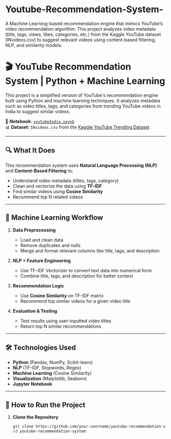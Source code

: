 # Youtube-Recommendation-System-
A Machine Learning-based recommendation engine that mimics YouTube’s video recommendation algorithm. This project analyzes video metadata (title, tags, views, likes, categories, etc.) from the Kaggle YouTube dataset (INvideos.csv) to suggest relevant videos using content-based filtering, NLP, and similarity models.

# 🎬 YouTube Recommendation System | Python + Machine Learning

This project is a simplified version of YouTube's recommendation engine built using Python and machine learning techniques. It analyzes metadata such as video titles, tags, and categories from trending YouTube videos in India to suggest similar videos.

📁 **Notebook**: [`youtubeIndia.ipynb`](./youtubeIndia.ipynb)  
📊 **Dataset**: `INvideos.csv` from the [Kaggle YouTube Trending Dataset](https://www.kaggle.com/datasets)  

---

## 🔍 What It Does

This recommendation system uses **Natural Language Processing (NLP)** and **Content-Based Filtering** to:
- Understand video metadata (titles, tags, category)
- Clean and vectorize the data using **TF-IDF**
- Find similar videos using **Cosine Similarity**
- Recommend top N related videos

---

## 🧠 Machine Learning Workflow

1. **Data Preprocessing**
   - Load and clean data
   - Remove duplicates and nulls
   - Merge and format relevant columns like title, tags, and description

2. **NLP + Feature Engineering**
   - Use TF-IDF Vectorizer to convert text data into numerical form
   - Combine title, tags, and description for better context

3. **Recommendation Logic**
   - Use **Cosine Similarity** on TF-IDF matrix
   - Recommend top similar videos for a given video title

4. **Evaluation & Testing**
   - Test results using user-inputted video titles
   - Return top N similar recommendations

---

## 🛠️ Technologies Used

- **Python** (Pandas, NumPy, Scikit-learn)
- **NLP** (TF-IDF, Stopwords, Regex)
- **Machine Learning** (Cosine Similarity)
- **Visualization** (Matplotlib, Seaborn)
- **Jupyter Notebook**

---

## 🚀 How to Run the Project

1. **Clone the Repository**
   ```bash
   git clone https://github.com/your-username/youtube-recommendation-system.git
   cd youtube-recommendation-system
